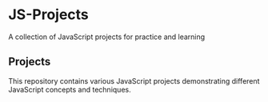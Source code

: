 # JS-Projects
A collection of JavaScript projects for practice and learning

## Projects
This repository contains various JavaScript projects demonstrating different JavaScript concepts and techniques.
